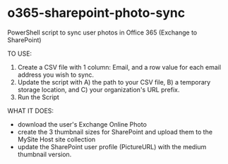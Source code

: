 # o365-sharepoint-photo-sync
PowerShell script to sync user photos in Office 365 (Exchange to SharePoint)

TO USE:
1. Create a CSV file with 1 column: Email, and a row value for each email address you wish to sync.
2. Update the script with A) the path to your CSV file, B) a temporary storage location, and C) your organization's URL prefix.
3. Run the Script

WHAT IT DOES:
- download the user's Exchange Online Photo
- create the 3 thumbnail sizes for SharePoint and upload them to the MySite Host site collection
- update the SharePoint user profile (PictureURL) with the medium thumbnail version.
